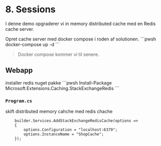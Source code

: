 # 8. Sessions

I denne demo opgraderer vi in memory distributed cache med en Redis cache server.

Opret cache server med docker compose i roden af solutionen.
´´´pwsh
docker-compose up -d
´´´
> Docker compose kommer vi til senere.

## Webapp

installer redis nuget pakke
´´´pwsh
    Install-Package Microsoft.Extensions.Caching.StackExchangeRedis
´´´

### `Program.cs`

skift distributed memory cahche med redis chache
```
    builder.Services.AddStackExchangeRedisCache(options =>
    {
        options.Configuration = "localhost:6379";
        options.InstanceName = "ShopCache";
    });
```

